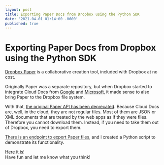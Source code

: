 ```yaml
---
layout: post
title: Exporting Paper Docs from Dropbox using the Python SDK
date: '2021-04-01 01:14:00 -0600'
published: true
---
```

Exporting Paper Docs from Dropbox using the Python SDK
======================================================
[Dropbox Paper](https://www.dropbox.com/lp/create-docs-online) is a collaborative creation tool, included with Dropbox at no cost.  


Originally Paper was a separate repository, but when Dropbox started to integrate Cloud Docs from [Google](https://blog.dropbox.com/topics/product-tips/google-docs-sheets-slides) and [Microsoft](https://blog.dropbox.com/topics/product/dropbox-and-office-online), it made sense to also bring Paper to the Dropbox file system.


With that, [the original Paper API has been deprecated](https://developers.dropbox.com/paper-migration-guide). Because Cloud Docs are, well, in the cloud, they are not regular files. Most of them are JSON or XML documents that are treated by the web apps as if they were files. Therefore you cannot download them. Instead, if you need to take them out of Dropbox, you need to export them. 


[There is an endpoint to export Paper files](https://dropbox.tech/developers/new-paper-endpoints-released-in-preview), and I created a Python script to demonstrate its functionality.  


[Here it is!](https://github.com/dropbox/DropboxBusinessScripts/blob/master/Paper/paper-export.py)  
Have fun and let me know what you think!
